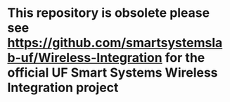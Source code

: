 # This repository is obsolete please see https://github.com/smartsystemslab-uf/Wireless-Integration for the official UF Smart Systems Wireless Integration project
